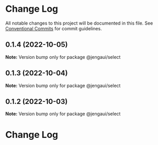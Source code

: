# Change Log

All notable changes to this project will be documented in this file.
See [Conventional Commits](https://conventionalcommits.org) for commit guidelines.

## 0.1.4 (2022-10-05)

**Note:** Version bump only for package @jengaui/select

## 0.1.3 (2022-10-04)

**Note:** Version bump only for package @jengaui/select

## 0.1.2 (2022-10-03)

**Note:** Version bump only for package @jengaui/select

# Change Log

